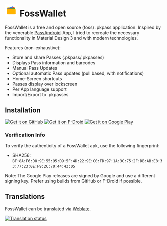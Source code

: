 # <img alt="Logo" src="app/src/main/ic_launcher-playstore.png" width="40" height="40"/> FossWallet

FossWallet is a free and open source (foss) .pkpass application.
Inspired by the venerable [PassAndroid](https://github.com/ligi/PassAndroid)-App,
I tried to recreate the necessary functionality in Material Design 3 and with modern
technologies.

Features (non-exhaustive):
* Store and share Passes (.pkpass/.pkpasses)
* Displays Pass information and barcodes
* Manual Pass Updates
* Optional automatic Pass updates (pull based, with notifications)
* Home-Screen shortcuts
* Passes display over lockscreen
* Per App language support
* Import/Export to .pkpasses

## Installation

[<img src="https://github.com/machiav3lli/oandbackupx/blob/034b226cea5c1b30eb4f6a6f313e4dadcbb0ece4/badge_github.png"
alt="Get it on GitHub"
height="80">](https://github.com/SeineEloquenz/fosswallet/releases)
[<img src="https://fdroid.gitlab.io/artwork/badge/get-it-on.png"
alt="Get it on F-Droid"
height="80">](https://f-droid.org/packages/nz.eloque.foss_wallet/)
[<img src="https://play.google.com/intl/en_us/badges/static/images/badges/en_badge_web_generic.png"
alt="Get it on Google Play"
height="80">](https://play.google.com/store/apps/details?id=nz.eloque.foss_wallet)

### Verification Info
To verify the authenticity of a FossWallet apk, use the following fingerprint:
* SHA256: `BF:8A:F6:D8:9E:55:95:D9:5F:4D:22:9E:C0:FD:97:1A:3C:75:2F:DB:AB:E8:33:77:23:0E:F9:2C:70:44:43:05`

Note: The Google Play releases are signed by Google and use a different signing key.
Prefer using builds from GitHub or F-Droid if possible.

## Translations
FossWallet can be translated via [Weblate](https://hosted.weblate.org/projects/fosswallet/app/).

[![Translation status](https://hosted.weblate.org/widget/fosswallet/app/multi-auto.svg)](https://hosted.weblate.org/engage/fosswallet/)
